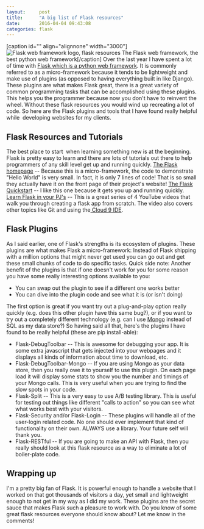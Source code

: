 ```yaml
---
layout:     post
title:      "A big list of Flask resources"
date:       2016-04-04 09:43:08
categories: flask
---
```

[caption id="" align="alignnone" width="3000"]![Flask web framework logo, flask resources](http://flask.pocoo.org/static/logo/flask.png) The Flask web framework, the best python web framework[/caption] Over the last year I have spent a lot of time with [Flask which is a python web framework](http://flask.pocoo.org/). It is commonly referred to as a micro-framework because it tends to be lightweight and make use of plugins (as opposed to having everything built in like Django). These plugins are what makes Flask great, there is a great variety of common programming tasks that can be accomplished using these plugins. This helps you the programmer because now you don't have to reinvent the wheel. Without these flask resources you would wind up recreating a lot of code. So here are the Flask plugins and tools that I have found really helpful while  developing websites for my clients. 

## Flask Resources and Tutorials

The best place to start  when learning something new is at the beginning. Flask is pretty easy to learn and there are lots of tutorials out there to help programmers of any skill level get up and running quickly. [The Flask homepage](http://flask.pocoo.org/) \-- Because this is a micro-framework, the code to demonstrate "Hello World" is very small. In fact, it is only 7 lines of code! That is so small they actually have it on the front page of their project's website! [The Flask Quickstart](http://flask.pocoo.org/docs/0.10/quickstart/#quickstart) \-- I like this one because it gets you up and running quickly. [Learn Flask in your PJ's](https://youtu.be/xdwwo9xk4u8) \-- This is a great series of 4 YouTube videos that walk you through creating a flask app from scratch. The video also covers other topics like Git and using the[ Cloud 9 IDE](https://c9.io/). 

## Flask Plugins

As I said earlier, one of Flask's strengths is its ecosystem of plugins. These plugins are what makes Flask a micro-framework: Instead of Flask shipping with a million options that might never get used you can go out and get these small chunks of code to do specific tasks. Quick side note: Another benefit of the plugins is that if one doesn't work for you for some reason you have some really interesting options available to you: 

  * You can swap out the plugin to see if a different one works better
  * You can dive into the plugin code and see what it is (or isn't doing)

The first option is great if you want try out a plug-and-play option really quickly (e.g. does this other plugin have this same bug?), or if you want to try out a completely different technology (e.g. can I use [Mongo](https://www.mongodb.org/) instead of SQL as my data store?) So having said all that, here's the plugins I have found to be really helpful (these are pip install-able): 

  * Flask-DebugToolbar -- This is awesome for debugging your app. It is some extra javascript that gets injected into your webpages and it displays all kinds of information about time to download, etc.
  * Flask-DebugToolbar-Mongo -- If you are using Mongo as your data store, then you really owe it to yourself to use this plugin. On each page load it will display some stats to show you the number and timings of your Mongo calls. This is very useful when you are trying to find the slow spots in your code.
  * Flask-Split -- This is a very easy to use A/B testing library. This is useful for testing out things like different "calls to action" so you can see what what works best with your visitors.
  * Flask-Security and/or Flask-Login -- These plugins will handle all of the user-login related code. No one should ever implement that kind of functionality on their own. ALWAYS use a library. Your future self will thank you.
  * Flask-RESTful -- If you are going to make an API with Flask, then you really should look at this flask resource as a way to eliminate a lot of boiler-plate code.



## Wrapping up

I'm a pretty big fan of Flask. It is powerful enough to handle a website that I worked on that got thousands of visitors a day, yet small and lightweight enough to not get in my way as I did my work. These plugins are the secret sauce that makes Flask such a pleasure to work with. Do you know of some great flask resources everyone should know about? Let me know in the comments!
